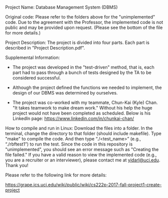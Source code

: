 Project Name: Database Management System (DBMS)

Original code: Please refer to the folders above for the "unimplemented" code. Due to the agreement with the Professor, the implemented code is not public and may be provided upon request. (Please see the bottom of the file for more details.)

Project Description: The project is divided into four parts. Each part is described in "Project Description.pdf".

Supplemental Information:

- The project was developed in the "test-driven" method, that is, each part had to pass through a bunch of tests designed by the TA to be considered successful.

- Although the project defined the functions we needed to implement, the design of our DBMS was determined by ourselves.

- The project was co-worked with my teammate, Chun-Kai (Kyle) Chan. "It takes teamwork to make dream work." Without his help the huge project would not have been completed as scheduled. Below is his LinkedIn page:
https://www.linkedin.com/in/chunkai-chan/

How to compile and run in Linux:
Download the files into a folder.
In the terminal, change the directory to that folder (should include makefile).
Type "make" to compile the code.
And then type “./<test_name>” (e.g., “./rbftest1”) to run the test.
Since the code in this repository is "unimplemented", you should see an error message such as "Creating the file failed."
If you have a valid reason to view the implemented code (e.g., you are a recruiter or an interviewer), please contact me at yidarl@uci.edu.
Thank you!

Please refer to the following link for more details:

https://grape.ics.uci.edu/wiki/public/wiki/cs222p-2017-fall-project1-create-project

